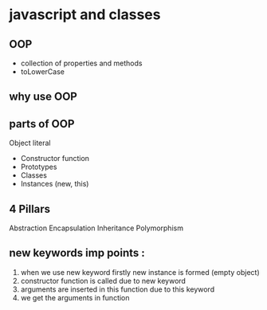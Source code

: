 # javascript and classes

## OOP
- collection of properties and methods
- toLowerCase

## why use OOP

## parts of OOP
Object literal

- Constructor function
- Prototypes
- Classes
- Instances  (new, this)


## 4 Pillars
Abstraction
Encapsulation
Inheritance
Polymorphism


## new keywords imp points :
1. when we use new keyword firstly new instance is formed (empty object)
2. constructor function is called due to new keyword
3. arguments are inserted in this function due to this keyword
4. we get the arguments in function